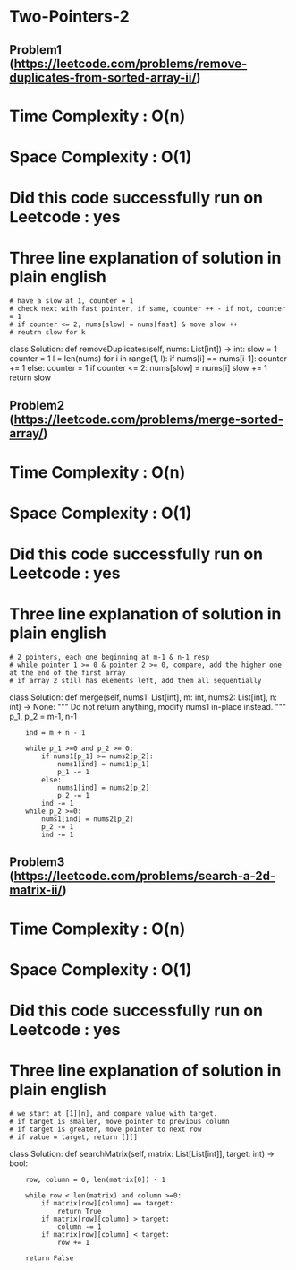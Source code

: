 # Two-Pointers-2

## Problem1 (https://leetcode.com/problems/remove-duplicates-from-sorted-array-ii/)
# Time Complexity : O(n)
# Space Complexity : O(1)
# Did this code successfully run on Leetcode : yes
# Three line explanation of solution in plain english
    # have a slow at 1, counter = 1 
    # check next with fast pointer, if same, counter ++ - if not, counter = 1
    # if counter <= 2, nums[slow] = nums[fast] & move slow ++
    # reutrn slow for k

class Solution:
    def removeDuplicates(self, nums: List[int]) -> int:
        slow = 1
        counter = 1
        l = len(nums)
        for i in range(1, l):
            if nums[i] == nums[i-1]:
                counter += 1
            else:
                counter = 1
            if counter <= 2:
                nums[slow] = nums[i]
                slow += 1 
        return slow

## Problem2 (https://leetcode.com/problems/merge-sorted-array/)
# Time Complexity : O(n)
# Space Complexity : O(1)
# Did this code successfully run on Leetcode : yes
# Three line explanation of solution in plain english
    # 2 pointers, each one beginning at m-1 & n-1 resp
    # while pointer 1 >= 0 & pointer 2 >= 0, compare, add the higher one at the end of the first array
    # if array 2 still has elements left, add them all sequentially
class Solution:
    def merge(self, nums1: List[int], m: int, nums2: List[int], n: int) -> None:
        """
        Do not return anything, modify nums1 in-place instead.
        """
        p_1, p_2 = m-1, n-1

        ind = m + n - 1

        while p_1 >=0 and p_2 >= 0:
            if nums1[p_1] >= nums2[p_2]:
                nums1[ind] = nums1[p_1]
                p_1 -= 1
            else: 
                nums1[ind] = nums2[p_2]
                p_2 -= 1
            ind -= 1
        while p_2 >=0:
            nums1[ind] = nums2[p_2]
            p_2 -= 1
            ind -= 1
        

## Problem3 (https://leetcode.com/problems/search-a-2d-matrix-ii/)
# Time Complexity : O(n)
# Space Complexity : O(1)
# Did this code successfully run on Leetcode : yes
# Three line explanation of solution in plain english
    # we start at [1][n], and compare value with target. 
    # if target is smaller, move pointer to previous column
    # if target is greater, move pointer to next row
    # if value = target, return [][]
class Solution:
    def searchMatrix(self, matrix: List[List[int]], target: int) -> bool:

        row, column = 0, len(matrix[0]) - 1

        while row < len(matrix) and column >=0:
            if matrix[row][column] == target:
                return True
            if matrix[row][column] > target:
                column -= 1
            if matrix[row][column] < target:
                row += 1

        return False
